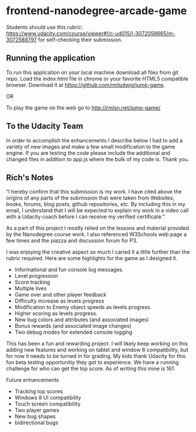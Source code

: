 frontend-nanodegree-arcade-game
===============================

Students should use this rubric: 
  https://www.udacity.com/course/viewer#!/c-ud015/l-3072058665/m-3072588797
for self-checking their submission.


Running the application
-----------------------

To run this application on your local machine download all files from git
repo. Load the index.html file in chrome or your favorite HTML5 compatible 
browser. Download it at https://github.com/rmludwig/jump-game.

OR

To play the game on the web go to http://rmlsn.net/jump-game/



To the Udacity Team
-------------------

In order to accomplish the enhancements I describe below I had to add a
variety of new images and make a few small modification to the game engine.
If you are testing the code please include the additional and changed files
in addition to app.js where the bulk of my code is. Thank you.



Rich's Notes
------------

“I hereby confirm that this submission is my work. I have cited above the origins of any parts of the submission that were taken from Websites, books, forums, blog posts, github repositories, etc. By including this in my email, I understand that I will be expected to explain my work in a video call with a Udacity coach before I can receive my verified certificate.”

As a part of this project I mostly relied on the lessons and material provided 
by the Nanodegree course work. I also referenced W3Schools web page a few times
and the piazza and discussion forum for P3.

I was enjoying the creative aspect so much I caried it a little further than 
the rubric required. Here are some highlights for the game as I designed it.

- Informational and fun console log messages.
- Level progression
- Score tracking
- Multiple lives
- Game over and other player feedback
- Difficulty increase as levels progress
- Modification to Enemy object speeds as levels progress.
- Higher scoring as levels progress.
- New bug colors and attributes (and associated images)
- Bonus rewards (and associated image changes)
- Two debug modes for extended console logging

This has been a fun and rewarding project. I will likely keep working on this 
adding new features and working on tablet and window 8 compatibility, but for 
now it needs to be turned in for grading. My kids thank Udacity for this fun
beta testing opportunitiy they got to experience. We have a running challenge
for who can get the top score. As of writing this mine is 161.

Future enhancements
- Tracking top scores
- Windows 8 UI compatibility
- Touch screen compatibility
- Two player games
- New bug shapes
- bidirectional bugs
